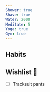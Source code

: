 ```yaml
---
Shower: true
Shave: true
Water: 2000
Meditate: 5
Yoga: true
Gym: true
---
```

## Habits

## Wishlist 🌠
- [ ] Tracksuit pants